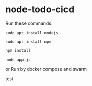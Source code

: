 # node-todo-cicd

Run these commands:


`sudo apt install nodejs`


`sudo apt install npm`


`npm install`

`node app.js`

or Run by docker compose and swarm

test

